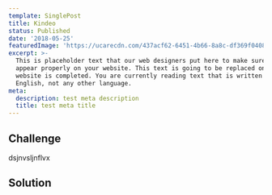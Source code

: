 ```yaml
---
template: SinglePost
title: Kindeo
status: Published
date: '2018-05-25'
featuredImage: 'https://ucarecdn.com/437acf62-6451-4b66-8a8c-df369f040861/'
excerpt: >-
  This is placeholder text that our web designers put here to make sure words
  appear properly on your website. This text is going to be replaced once the
  website is completed. You are currently reading text that is written in
  English, not any other language.
meta:
  description: test meta description
  title: test meta title
---
```

## Challenge

dsjnvsljnflvx

## Solution
